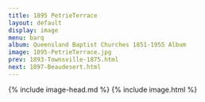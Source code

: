 ```yaml
---
title: 1895 PetrieTerrace
layout: default
display: image
menu: barq
album: Queensland Baptist Churches 1851-1955 Album
image: 1895-PetrieTerrace.jpg
prev: 1893-Townsville-1875.html
next: 1897-Beaudesert.html
---
```

{% include image-head.md %}
{% include image.html %}
